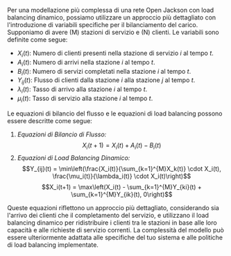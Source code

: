 
Per una modellazione più complessa di una rete Open Jackson con load balancing dinamico, possiamo utilizzare un approccio più dettagliato con l'introduzione di variabili specifiche per il bilanciamento del carico. Supponiamo di avere \(M\) stazioni di servizio e \(N\) clienti. Le variabili sono definite come segue:

- $X_i(t)$: Numero di clienti presenti nella stazione di servizio $i$ al tempo $t$.
- $A_i(t)$: Numero di arrivi nella stazione  $i$ al tempo $t$.
- $B_i(t)$: Numero di servizi completati nella stazione $i$ al tempo $t$.
- $Y_{ij}(t)$: Flusso di clienti dalla stazione $i$ alla stazione $j$ al tempo $t$.
- $\lambda_i(t)$: Tasso di arrivo alla stazione $i$ al tempo $t$.
- $\mu_i(t)$: Tasso di servizio alla stazione $i$ al tempo $t$.

Le equazioni di bilancio del flusso e le equazioni di load balancing possono essere descritte come segue:

1. *Equazioni di Bilancio di Flusso:*
$$X_i(t+1) = X_i(t) + A_i(t) - B_i(t)$$
2. *Equazioni di Load Balancing Dinamico:*
$$Y_{ij}(t) = \min\left(\frac{X_i(t)}{\sum_{k=1}^{M}X_k(t)} \cdot X_i(t), \frac{\mu_i(t)}{\lambda_i(t)} \cdot X_i(t)\right)$$
$$X_i(t+1) = \max\left(X_i(t) - \sum_{k=1}^{M}Y_{ki}(t) + \sum_{k=1}^{M}Y_{ik}(t), 0\right)$$

Queste equazioni riflettono un approccio più dettagliato, considerando sia l'arrivo dei clienti che il completamento del servizio, e utilizzano il load balancing dinamico per ridistribuire i clienti tra le stazioni in base alle loro capacità e alle richieste di servizio correnti. La complessità del modello può essere ulteriormente adattata alle specifiche del tuo sistema e alle politiche di load balancing implementate.